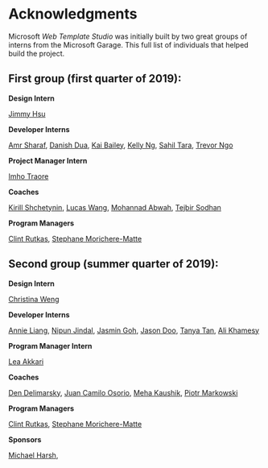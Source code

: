 # Acknowledgments

Microsoft *Web Template Studio* was initially built by two great groups of interns from the Microsoft Garage. This full list of individuals that helped build the project.

## First group (first quarter of 2019):

**Design Intern**

[Jimmy Hsu](https://www.linkedin.com/in/jimmy-hsu-650b7bbb/)

**Developer Interns**

[Amr Sharaf](https://www.linkedin.com/in/amr-sharaf/),
[Danish Dua](https://www.linkedin.com/in/dandua98/),
[Kai Bailey](https://www.linkedin.com/in/kai-bailey/),
[Kelly Ng](https://www.linkedin.com/in/ngkelly3/),
[Sahil Tara](https://www.linkedin.com/in/sahiltara/),
[Trevor Ngo](https://www.linkedin.com/in/trevor-ngo-vy/)

**Project Manager Intern**

[Imho Traore](https://www.linkedin.com/in/imho-traore/)

**Coaches**

[Kirill Shchetynin](https://github.com/KirillShchetinin),
[Lucas Wang](https://www.linkedin.com/in/uxfool/),
[Mohannad Abwah](https://www.linkedin.com/in/mohannad-abwah-1156944a/),
[Tejbir Sodhan](https://www.linkedin.com/in/tejbirsodhan/)

**Program Managers**

[Clint Rutkas](https://www.linkedin.com/in/clintrutkas/),
[Stephane Morichere-Matte](https://www.linkedin.com/in/stephanemoricherematte/)

## Second group (summer quarter of 2019):

**Design Intern**

[Christina Weng](https://www.linkedin.com/in/christina-weng/)

**Developer Interns**

[Annie Liang](https://www.linkedin.com/in/annie-l-715643a1/),
[Nipun Jindal](https://www.linkedin.com/in/nipun-jindal-87046510a/),
[Jasmin Goh](https://www.linkedin.com/in/jasmingoh/),
[Jason Doo](https://www.linkedin.com/in/jason-doo/),
[Tanya Tan](https://www.linkedin.com/in/tanya-tan-programmer/),
[Ali Khamesy](https://www.linkedin.com/in/ali-khamesy-038003158/)

**Program Manager Intern**

[Lea Akkari](https://www.linkedin.com/in/lea-akkari-640889103/)

**Coaches**

[Den Delimarsky](https://www.linkedin.com/in/dendeli/),
[Juan Camilo Osorio](https://www.linkedin.com/in/jcoc611/),
[Meha Kaushik](https://www.linkedin.com/in/meha-kaushik-22931210a/),
[Piotr Markowski](https://www.linkedin.com/in/piotr-markowski-7728b09a/)

**Program Managers**

[Clint Rutkas](https://www.linkedin.com/in/clintrutkas/),
[Stephane Morichere-Matte](https://www.linkedin.com/in/stephanemoricherematte/)

**Sponsors**

[Michael Harsh](https://www.linkedin.com/in/michael-harsh/),
